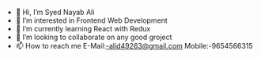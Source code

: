 - 👋 Hi, I’m Syed Nayab Ali
- 👀 I’m interested in Frontend Web Development
- 🌱 I’m currently learning React with Redux
- 💞️ I’m looking to collaborate on any good groject
- 📫 How to reach me E-Mail:-alid49263@gmail.com Mobile:-9654566315

<!---
alid49263/alid49263 is a ✨ special ✨ repository because its `README.md` (this file) appears on your GitHub profile.
You can click the Preview link to take a look at your changes.
--->
